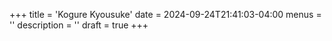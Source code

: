 +++
title = 'Kogure Kyousuke'
date = 2024-09-24T21:41:03-04:00
menus = ''
description = ''
draft = true
+++
